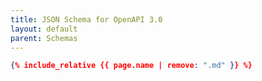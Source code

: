 ```yaml
---
title: JSON Schema for OpenAPI 3.0
layout: default
parent: Schemas
---
```


```json
{% include_relative {{ page.name | remove: ".md" }} %}
```
